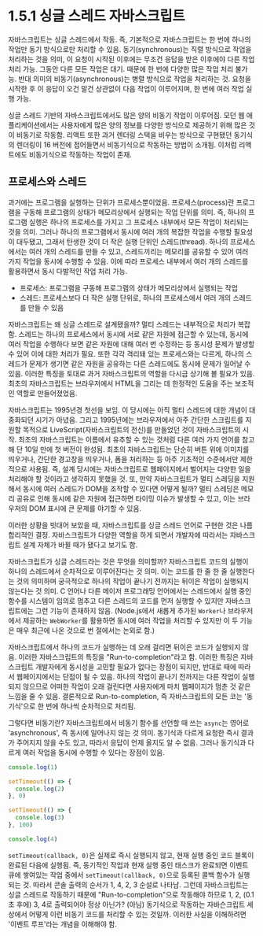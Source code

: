 # 1.5.1 싱글 스레드 자바스크립트

자바스크립트는 싱글 스레드에서 작동. 즉, 기본적으로 자바스크립트는 한 번에 하나의 작업만 동기 방식으로만 처리할 수 있음. 동기(synchronous)는 직렬 방식으로 작업을 처리하는 것을 의미, 이 요청이 시작된 이후에는 무조건 응답을 받은 이후에야 다른 작업 처리 가능. 그동안 다른 모든 작업은 대기. 때문에 한 번에 다양한 많은 작업 처리 불가능. 반대 의미의 비동기(asynchronous)는 병렬 방식으로 작업을 처리하는 것. 요청을 시작한 후 이 응답이 오건 말건 상관없이 다음 작업이 이루어지며, 한 번에 여러 작업 실행 가능.

싱글 스레드 기반의 자바스크립트에서도 많은 양의 비동기 작업이 이루어짐. 모던 웹 애플리케이션에서는 사용자에게 많은 양의 정보를 다양한 방식으로 제공하기 위해 많은 것이 비동기로 작동함. 리액트 또한 과거 렌더링 스택을 비우는 방식으로 구현됐던 동기식의 렌더링이 16 버전에 접어들면서 비동기식으로 작동하는 방법이 소개됨. 이처럼 리액트에도 비동기식으로 작동하는 작업이 존재.

## 프로세스와 스레드

과거에는 프로그램을 실행하는 단위가 프로세스뿐이었음. 프로세스(process)란 프로그램을 구동해 프로그램의 상태가 메모리상에서 실행되는 작업 단위를 의미. 즉, 하나의 프로그램 실행은 하나의 프로세스를 가지고 그 프로세스 내부에서 모든 작업이 처리되는 것을 의미. 그러나 하나의 프로그램에서 동시에 여러 개의 복잡한 작업을 수행할 필요성이 대두됐고, 그래서 탄생한 것이 더 작은 실행 단위인 스레드(thread). 하나의 프로세스에서는 여러 개의 스레드를 만들 수 있고, 스레드끼리는 메모리를 공유할 수 있어 여러 가지 작업을 동시에 수행할 수 있음. 이에 따라 프로세스 내부에서 여러 개의 스레드를 활용하면서 동시 다발적인 작업 처리 가능. 

- 프로세스: 프로그램을 구동해 프로그램의 상태가 메모리상에서 실행되는 작업
- 스레드: 프로세스보다 더 작은 실행 단위로, 하나의 프로세스에서 여러 개의 스레드를 만들 수 있음

자바스크립트는 왜 싱글 스레드로 설계됐을까? 멀티 스레드는 내부적으로 처리가 복잡함. 스레드는 하나의 프로세스에서 동시에 서로 같은 자원에 접근할 수 있는데, 동시에 여러 작업을 수행하다 보면 같은 자원에 대해 여러 번 수정하는 등 동시성 문제가 발생할 수 있어 이에 대한 처리가 필요. 또한 각각 격리돼 있는 프로세스와는 다르게, 하나의 스레드가 문제가 생기면 같은 자원을 공유하는 다른 스레드에도 동시에 문제가 일어날 수 있음. 이러한 특징을 토대로 과거 자바스크립트의 역할을 다시금 상기해 볼 필요가 있음. 최초의 자바스크립트는 브라우저에서 HTML을 그리는 데 한정적인 도움을 주는 보조적인 역할로 만들어졌었음.

자바스크립트는 1995년경 첫선을 보임. 이 당시에는 아직 멀티 스레드에 대한 개념이 대중화되던 시기가 아녔음. 그리고 1995년에는 브라우저에서 아주 간단한 스크립트를 지원할 목적으로 LiveScript(자바스크립트의 전신)를 만들었던 것이 자바스크립트의 시작. 최초의 자바스크립트는 이름에서 유추할 수 있는 것처럼 다른 여러 가지 언어를 참고해 단 10일 만에 첫 버전이 완성됨. 최초의 자바스크립트는 단순히 버튼 위에 이미지를 띄우거나, 간단한 경고창을 띄우거나, 폼을 처리하는 등 아주 기초적인 수준에서만 제한적으로 사용됨. 즉, 설계 당시에는 자바스크립트로 웹페이지에서 벌어지는 다양한 일을 처리해야 할 것이라고 생각하지 못했을 것. 또, 만약 자바스크립트가 멀티 스레딩을 지원해서 동시에 여러 스레드가 DOM을 조작할 수 있다면 어떻게 될까? 멀티 스레딩은 메모리 공유로 인해 동시에 같은 자원에 접근하면 타이밍 이슈가 발생할 수 있고, 이는 브라우저의 DOM 표시에 큰 문제를 야기할 수 있음.

이러한 상황을 빗대어 보았을 때, 자바스크립트를 싱글 스레드 언어로 구현한 것은 나름 합리적인 결정. 자바스크립트가 다양한 역할을 하게 되면서 개발자에 따라서는 자바스크립트 설계 자체가 바뀔 때가 됐다고 보기도 함.

자바스크립트가 싱글 스레드라는 것은 무엇을 의미할까? 자바스크립트 코드의 실행이 하나의 스레드에서 순차적으로 이루어진다는 것 의미. 이는 코드를 한 줄 한 줄 실행한다는 것의 의미하며 궁극적으로 하나의 작업이 끝나기 전까지는 뒤이은 작업이 실행되지 않는다는 것 의미. C 언어나 다른 메이저 프로그래밍 언어에서는 스레드에서 실행 중인 함수를 시스템이 임의로 멈추고 다른 스레드의 코드를 먼저 실행할 수 있지만 자바스크립트에는 그런 기능이 존재하지 않음. (Node.js에서 새롭게 추가된 `Worker`나 브라우저에서 제공하는 `WebWorker`를 활용하면 동시에 여러 작업을 처리할 수 있지만 이 두 기능은 매우 최근에 나온 것으로 번 절에서는 논외로 함.)

자바스크립트에서 하나의 코드가 실행하는 데 오래 걸리면 뒤이은 코드가 실행되지 않음. 이러한 자바스크립트의 특징을 "Run-to-completion"라고 함. 이러한 특징은 자바스크립트 개발자에게 동시성을 고민할 필요가 없다는 장점이 되지만, 반대로 때에 따라서 웹페이지에서는 단점이 될 수 있음. 하나의 작업이 끝나기 전까지는 다른 작업이 실행되지 않으므로 어떠한 작업이 오래 걸린다면 사용자에게 마치 웹페이지가 멈춘 것 같은 느낌을 줄 수 있음. 결론적으로 Run-to-completion, 즉 자바스크립트의 모든 코는 '동기식'으로 한 번에 하나씩 순차적으로 처리됨.

그렇다면 비동기란? 자바스크립트에서 비동기 함수를 선언할 때 쓰는 `async`는 영어로 'asynchronous', 즉 동시에 일어나지 않는 것 의미. 동기식과 다르게 요청한 즉시 결과가 주어지지 않을 수도 있고, 따라서 응답이 언제 올지도 알 수 없음. 그러나 동기식과 다르게 여러 작업을 동시에 수행할 수 있다는 장점이 있음. 

```js
console.log(1)

setTimeout(() => {
  console.log(2)
}, 0)

setTimeout(() => {
  console.log(3)
}, 100)

console.log(4)
```

`setTimeout(callback, 0)`은 실제로 즉시 실행되지 않고, 현재 실행 중인 코드 블록이 완료된 다음에 실행됨. 즉, 동기적인 작업과 현재 실행 중인 태스크가 완료되면 이벤트 큐에 쌓여있는 작업 중에서 `setTimeout(callback, 0)`으로 등록된 콜백 함수가 실행되는 것. 따라서 콘솔 출력의 순서가 1, 4, 2, 3 순설로 나타남. 그런데 자바스크립트는 싱글 스레드로 작동하기 때문에 "Run-to-completion"으로 작동해야 하므로 1, 2, (0.1초 후에) 3, 4로 출력되어야 정상 아닌가? (아님) 동기식으로 작동하는 자바슨크립트 세상에서 어떻게 이런 비동기 코드를 처리할 수 있는 것일까. 이러한 사실을 이해하려면 '이벤트 루프'라는 개념을 이해해야 함.
